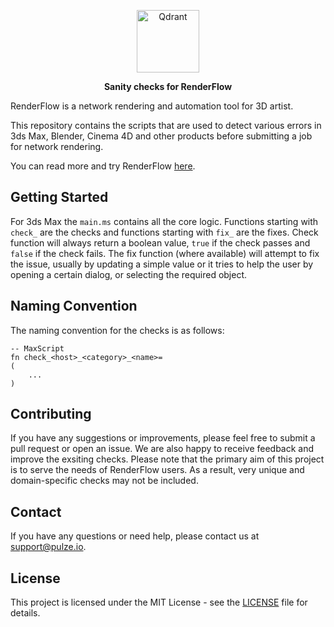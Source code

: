 <p align="center">
  <img height="100" src="https://pulzestrapistorageweu.blob.core.windows.net/public/assets/Frame_164_3303e85f0c.png" alt="Qdrant">
</p>

<p align="center">
    <b>Sanity checks for RenderFlow</b>
</p>

RenderFlow is a network rendering and automation tool for 3D artist.

This repository contains the scripts that are used to detect various errors in 3ds Max, Blender, Cinema 4D and other products before submitting a job for network rendering.

You can read more and try RenderFlow [here](https://www.pulze.io/products/render-flow).

## Getting Started
For 3ds Max the `main.ms` contains all the core logic. Functions starting with `check_` are the checks and functions starting with `fix_` are the fixes. Check function will always return a boolean value, `true` if the check passes and `false` if the check fails. The fix function (where available) will attempt to fix the issue, usually by updating a simple value or it tries to help the user by opening a certain dialog, or selecting the required object.

## Naming Convention

The naming convention for the checks is as follows:

```
-- MaxScript
fn check_<host>_<category>_<name>= 
(
    ...
)
```

## Contributing
If you have any suggestions or improvements, please feel free to submit a pull request or open an issue. We are also happy to receive feedback and improve the exsiting checks. Please note that the primary aim of this project is to serve the needs of RenderFlow users. As a result, very unique and domain-specific checks may not be included.

## Contact
If you have any questions or need help, please contact us at [support@pulze.io](mailto:support@pulze.io).

## License
This project is licensed under the MIT License - see the [LICENSE](LICENSE) file for details.
